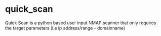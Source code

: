 # quick_scan
Quick Scan is a python based user input NMAP scanner that only requires the target parameters (i.e ip address/range - domainname)
